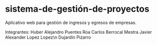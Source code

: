 # sistema-de-gestión-de-proyectos
Aplicativo web para gestión  de ingresos y egresos de empresas.

Integrantes:
Huber Alejandro Puentes Roa
Carlos Berrocal Mestra
Javier Alexander Lopez Lopez\n
Dujardin Pizarro
